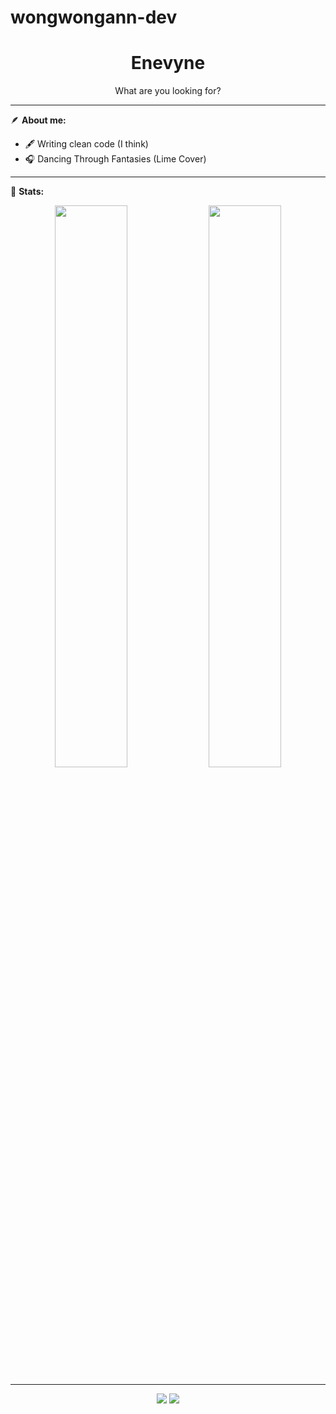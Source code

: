 # wongwongann-dev

<h1 align="center">Enevyne</h1>
<p align="center">What are you looking for?</p>

---

🪶 **About me:**
- 🖋️ Writing clean code (I think)  
- 🎧 Dancing Through Fantasies (Lime Cover) 

---

🧭 **Stats:**
<p align="center">
  <img src="https://github-readme-stats.vercel.app/api?username=wongwongann-dev&show_icons=true&theme=tokyonight" width="48%"/>
  <img src="https://github-readme-stats.vercel.app/api/top-langs/?username=wongwongann-dev&layout=compact&theme=tokyonight" width="48%"/>
</p>

---

<p align="center">
  <a href="https://instagram.com/ndra.dark"><img src="https://img.shields.io/badge/Instagram-2b2d42?style=for-the-badge&logo=instagram&logoColor=white"/></a>
  <a href="mailto:ndra@example.com"><img src="https://img.shields.io/badge/Email-1e1e2e?style=for-the-badge&logo=gmail&logoColor=white"/></a>
</p>
